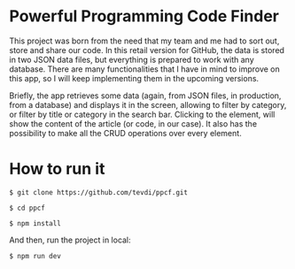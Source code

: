 Powerful Programming Code Finder
===================================

This project was born from the need that my team and me had to sort out, store and share our code. In this retail version for GitHub, the data is stored in two JSON data files, but everything is prepared to work with any database. There are many functionalities that I have in mind to improve on this app, so I will keep implementing them in the upcoming versions. 

Briefly, the app retrieves some data (again, from JSON files, in production, from a database) and displays it in the screen, allowing to filter by category, or filter by title or category in the search bar. Clicking to the element, will show the content of the article (or code, in our case). It also has the possibility to make all the CRUD operations over every element.


How to run it
=============

    $ git clone https://github.com/tevdi/ppcf.git
    
    $ cd ppcf
    
    $ npm install
        
And then, run the project in local:

    $ npm run dev
